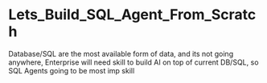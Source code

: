 # Lets_Build_SQL_Agent_From_Scratch
Database/SQL are the most available form of data, and its not going anywhere, Enterprise will need skill to build AI on top of current DB/SQL, so SQL Agents going to be most imp skill
